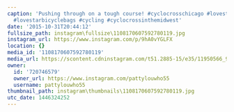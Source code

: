 ```yaml
---
caption: 'Pushing through on a tough course! #cyclocrosschicago #lovestarfactoryteam
  #lovestarbicyclebags #cycling #cyclocrossinthemidwest'
date: '2015-10-31T20:44:12'
fullsize_path: instagram\fullsize\1108170607592780119.jpg
instagram_url: https://www.instagram.com/p/9hA0vYGLFX
location: {}
media_id: '1108170607592780119'
media_url: https://scontent.cdninstagram.com/t51.2885-15/e35/11950566_923188391061695_1647372658_n.jpg?ig_cache_key=MTEwODE3MDYwNzU5Mjc4MDExOQ%3D%3D.2
owner:
  id: '720746579'
  owner_url: https://www.instagram.com/pattylouwho55
  username: pattylouwho55
thumbnail_path: instagram\thumbnails\1108170607592780119.jpg
utc_date: 1446324252
---
```

